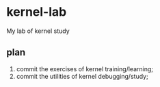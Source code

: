 # kernel-lab
My lab of kernel study

## plan ##
1. commit the exercises of kernel training/learning;
2. commit the utilities of kernel debugging/study;
